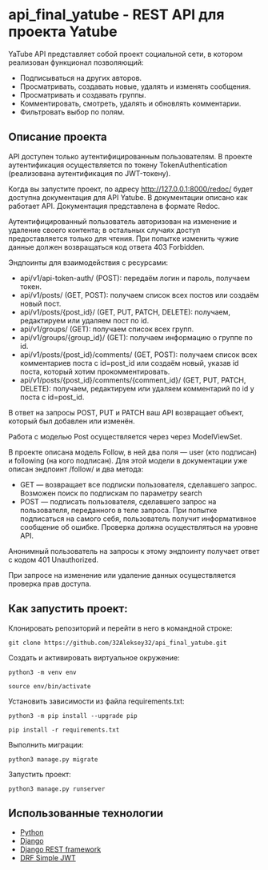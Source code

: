 # api_final_yatube - REST API для проекта Yatube

YaTube API представляет собой проект социальной сети, в котором реализован функционал позволяющий:
* Подписываться на других авторов.
* Просматривать, создавать новые, удалять и изменять сообщения.
* Просматривать и создавать группы.
* Комментировать, смотреть, удалять и обновлять комментарии.
* Фильтровать выбор по полям.

## Описание проекта
API доступен только аутентифицированным пользователям. В проекте аутентификация осуществляется по токену TokenAuthentication (реализована аутентификация по JWT-токену).

Когда вы запустите проект, по адресу http://127.0.0.1:8000/redoc/ будет доступна документация для API Yatube. В документации описано как работает API. Документация представлена в формате Redoc.

Аутентифицированный пользователь авторизован на изменение и удаление своего контента; в остальных случаях доступ предоставляется только для чтения. При попытке изменить чужие данные должен возвращаться код ответа 403 Forbidden.

Эндпоинты для взаимодействия с ресурсами:

* api/v1/api-token-auth/ (POST): передаём логин и пароль, получаем токен.
* api/v1/posts/ (GET, POST): получаем список всех постов или создаём новый пост.
* api/v1/posts/{post_id}/ (GET, PUT, PATCH, DELETE): получаем, редактируем или удаляем пост по id.
* api/v1/groups/ (GET): получаем список всех групп.
* api/v1/groups/{group_id}/ (GET): получаем информацию о группе по id.
* api/v1/posts/{post_id}/comments/ (GET, POST): получаем список всех комментариев поста с id=post_id или создаём новый, указав id поста, который хотим прокомментировать.
*  api/v1/posts/{post_id}/comments/{comment_id}/ (GET, PUT, PATCH, DELETE): получаем, редактируем или удаляем комментарий по id у поста с id=post_id.

В ответ на запросы POST, PUT и PATCH ваш API возвращает объект, который был добавлен или изменён.

Работа с моделью Post осуществляется через через ModelViewSet.

В проекте описана модель Follow, в ней два поля — user (кто подписан) и following (на кого подписан). Для этой модели в документации уже описан эндпоинт /follow/ и два метода:

* GET — возвращает все подписки пользователя, сделавшего запрос. Возможен поиск по подпискам по параметру search
* POST — подписать пользователя, сделавшего запрос на пользователя, переданного в теле запроса. При попытке подписаться на самого себя, пользователь получит информативное сообщение об ошибке. Проверка должна осуществляться на уровне API.

Анонимный пользователь на запросы к этому эндпоинту получает ответ с кодом 401 Unauthorized.

При запросе на изменение или удаление данных осуществляется проверка прав доступа.

## Как запустить проект:

Клонировать репозиторий и перейти в него в командной строке:
```
git clone https://github.com/32Aleksey32/api_final_yatube.git
```

Cоздать и активировать виртуальное окружение:
```
python3 -m venv env
```
```
source env/bin/activate
```

Установить зависимости из файла requirements.txt:
```
python3 -m pip install --upgrade pip
```
```
pip install -r requirements.txt
```
Выполнить миграции:
```
python3 manage.py migrate
```
Запустить проект:
```
python3 manage.py runserver
```
## Использованные технологии
* [Python](https://www.python.org/)
* [Django](https://www.djangoproject.com/)
* [Django REST framework](https://www.django-rest-framework.org/)
* [DRF Simple JWT](https://django-rest-framework-simplejwt.readthedocs.io/en/latest/)
